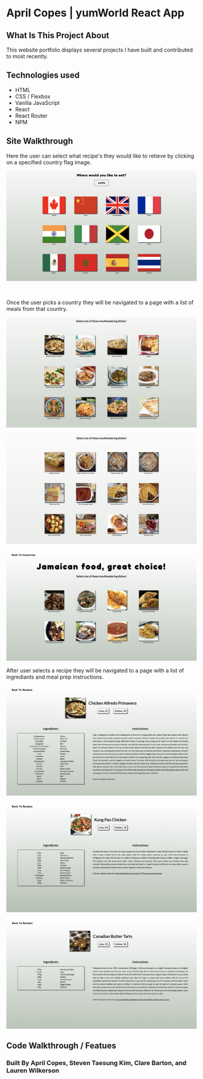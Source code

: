 # April Copes | yumWorld React App

## What Is This Project About
This website portfolio displays several projects I have built and contributed to most recently.

## Technologies used
* HTML
* CSS / Flexbox
* Vanilla JavaScript
* React
* React Router
* NPM

## Site Walkthrough
<p>Here the user can select what recipe's they would like to retieve by clicking on a specified country flag image.</p>
<p align='center'>
    <img src='readme/images/landingflag2.png'></img>
</p>
<br>

<p>Once the user picks a country they will be navigated to a page with a list of meals from that country. </p>
<p align='center'>
    <img src='readme/images/italianmeals.png'></img>
</p>
<p align='center'>
    <img src='readme/images/britishmeals.png'></img>
</p>
<p align='center'>
    <img src='readme/images/jamacian.png'></img>
</p>

<p>After user selects a recipe they will be navigated to a page with a list of ingrediants and meal prep instructions.</p>
<p align='center'>
    <img src='readme/images/chickenalfedo.png'></img>
</p>
<p align='center'>
    <img src='readme/images/kungpow.png'></img>
</p>
<p align='center'>
    <img src='readme/images/buttertarts.png'></img>
</p>

## Code Walkthrough / Featues

### Built By April Copes, Steven Taesung Kim, Clare Barton, and Lauren Wilkerson
